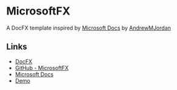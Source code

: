 # MicrosoftFX
A DocFX template inspired by [Microsoft Docs](https://docs.microsoft.com) by [AndrewMJordan](https://github.com/AndrewMJordan)



## Links

- [DocFX](https://dotnet.github.io/docfx/)
- [GitHub - MicrosoftFX](https://github.com/AndrewMJordan/MicrosoftFX)
- [Microsoft Docs](https://docs.microsoft.com)
- [Demo](https://andrewmjordan.github.io/MicrosoftFX/)

